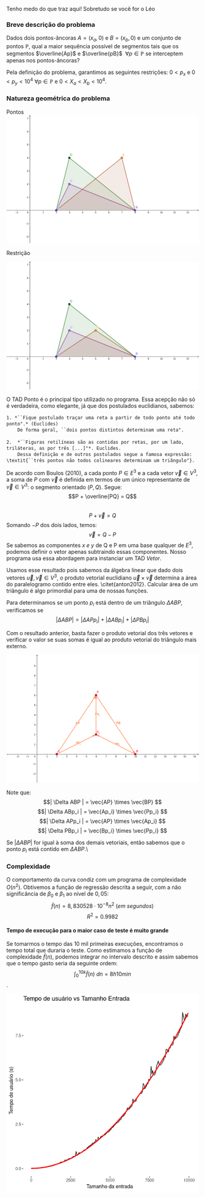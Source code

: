 Tenho medo do que traz aqui! Sobretudo se você for o Léo

### Breve descrição do problema
Dados dois pontos-âncoras $A = (x_a, 0)$ e $B = (x_b, 0)$ e um conjunto de pontos $\mathbb{P}$, qual a maior sequência possível de segmentos tais que os segmentos $\overline{Ap}$ e $\overline{pB}$ $\ \forall p \in \mathbb{P}$ se interceptem apenas nos pontos-âncoras?

Pela definição do problema, garantimos as seguintes restrições: $0 < p_x$ e $0 <  p_y < 10^4 \ \forall p \in \mathbb{P}$ e $0 < X_a < X_b < 10^4$.

### Natureza geométrica do problema

Pontos
![Conjuntos de pontos P1](arquivosAnalise/intro_pontos.png)

Restrição

![Conjunto de pontos que não satisfazem a proposta de abordagem](arquivosAnalise/pontos_que_restrigem.png)


O TAD Ponto é o principal tipo utilizado no programa. Essa acepção não só é verdadeira, como elegante, já que dos postulados euclidianos, sabemos: 

	1. *``Fique postulado traçar uma reta a partir de todo ponto até todo ponto".* (Euclides) 
 		De forma geral, ``dois pontos distintos determinam uma reta". 
	
	2.  *``Figuras retilíneas são as contidas por retas, por um lado, triláteras, as por três [...]"*. Euclides. 
  		Dessa definição e de outros postulados segue a famosa expressão: \textit{``três pontos não todos colineares determinam um triângulo"}.


De acordo com Boulos (2010), a cada ponto $P \in E^3$ e a cada vetor $\vec{v} \in V^3$, a soma de $P$ com $\vec{v}$ é definida em termos de um único representante de $\vec{v} \in V^3$: o segmento orientado $(P, Q)$. Segue: 
	$$P + \overline{PQ} = Q$$	
	$$P + \vec{v} = Q$$
Somando $-P$ dos dois lados, temos: 
	$$\vec{v} = Q - P$$
Se sabemos as componentes *x e y* de Q e P em uma base qualquer de $E^3$, podemos definir o vetor apenas subtraindo essas componentes. Nosso programa usa essa abordagem para instanciar um TAD $Vetor$.

Usamos esse resultado pois sabemos da álgebra linear que dado dois vetores $\vec{u}, \vec{v} \in V^3$, o produto vetorial euclidiano $\vec{u} \times \vec{v}$ determina a área do paralelogramo contido entre eles. \citet{anton2012}. Calcular área de um triângulo é algo primordial para uma de nossas funções.

Para determinamos se um ponto $p_i$ está dentro de um triângulo $\Delta ABP$, verificamos se 
$$| \Delta ABP | = |\Delta APp_i| + |\Delta ABp_i| + |\Delta PBp_i|$$

Com o resultado anterior, basta fazer o produto vetorial dos três vetores e verificar o valor se suas somas é igual ao produto vetorial do triângulo mais externo. 

![Produtos vetoriais](arquivosAnalise/prod_vetorial.png)

Note que: 
$$| \Delta ABP | = \vec{AP} \times \vec{BP} $$
$$| \Delta ABp_i | = \vec{Ap_i} \times \vec{Pp_i} $$
$$| \Delta APp_i | = \vec{AP} \times \vec{Ap_i} $$
$$| \Delta PBp_i | = \vec{Bp_i} \times \vec{Pp_i} $$

Se $| \Delta ABP |$ for igual à soma dos demais vetoriais, então sabemos que o ponto $p_i$ está contido em $\Delta ABP$.\\

### Complexidade
O comportamento da curva condiz com um programa de complexidade $O(n^2)$. Obtivemos a função de regressão descrita a seguir, com a não significância de $\beta_0$ e $\beta_1$ ao nível de $0,05$: 
$$\hat{f}(n) = 8,830528\cdot 10^{-8}n^2 \ (em \ segundos)$$
$$R^2 = 0.9982$$

#### Tempo de execução para o maior caso de teste é muito grande

Se tomarmos o tempo das 10 mil primeiras execuções, encontramos o tempo total que duraria o teste. Como estimamos a função de complexidade $\hat{f}(n)$, podemos integrar no intervalo descrito e assim sabemos que o tempo gasto seria da seguinte ordem: 
$$\int_{0}^{10k} \hat{f}(n) \ dn = 8h10min$$.

![Modelagem da Complexidade Assintótica](arquivosAnalise/plot_regressao200.png)




